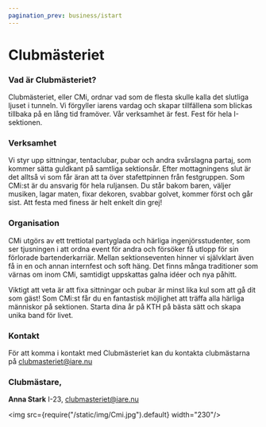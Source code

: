 ```yaml
---
pagination_prev: business/istart
---
```

# Clubmästeriet

### Vad är Clubmästeriet?

Clubmästeriet, eller CMi, ordnar vad som de flesta skulle kalla det slutliga ljuset i tunneln. Vi förgyller iarens vardag och skapar tillfällena som blickas tillbaka på en lång tid framöver. Vår verksamhet är fest. Fest för hela I-sektionen.

### Verksamhet

Vi styr upp sittningar, tentaclubar, pubar och andra svårslagna partaj, som kommer sätta guldkant på samtliga sektionsår. Efter mottagningens slut är det alltså vi som får äran att ta över stafettpinnen från festgruppen. Som CMi:st är du ansvarig för hela ruljansen. Du står bakom baren, väljer musiken, lagar maten, fixar dekoren, svabbar golvet, kommer först och går sist. Att festa med finess är helt enkelt din grej!

### Organisation

CMi utgörs av ett trettiotal partyglada och härliga ingenjörsstudenter, som ser tjusningen i att ordna event för andra och försöker få utlopp för sin förlorade bartenderkarriär. Mellan sektionseventen hinner vi självklart även få in en och annan internfest och soft häng. Det finns många traditioner som värnas om inom CMi, samtidigt uppskattas galna idéer och nya påhitt.

Viktigt att veta är att fixa sittningar och pubar är minst lika kul som att gå dit som gäst! Som CMi:st får du en fantastisk möjlighet att träffa alla härliga människor på sektionen. Starta dina år på KTH på bästa sätt och skapa unika band för livet.

### Kontakt

För att komma i kontakt med Clubmästeriet kan du kontakta clubmästarna på clubmasteriet@iare.nu

### Clubmästare,
__Anna Stark__ I-23, clubmasteriet@iare.nu


<img src={require("/static/img/Cmi.jpg").default} width="230"/>